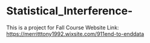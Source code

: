 # Statistical_Interference-
This is a project for Fall Course 
Website Link: https://merritttony1992.wixsite.com/911end-to-enddata

